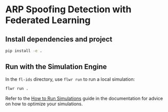 # ARP Spoofing Detection with Federated Learning

## Install dependencies and project

```bash
pip install -e .
```

## Run with the Simulation Engine

In the `fl-ids` directory, use `flwr run` to run a local simulation:

```bash
flwr run .
```

Refer to the [How to Run Simulations](https://flower.ai/docs/framework/how-to-run-simulations.html) guide in the documentation for advice on how to optimize your simulations.
